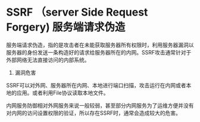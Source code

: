 # SSRF （server Side Request Forgery) 服务端请求伪造

服务端请求伪造，指的是攻击者在未能获取服务器所有权限时，利用服务器漏洞以服务器的身份发送一条构造好的请求给服务器所在的内网。SSRF攻击通常针对于外部网络无法直接访问的内部系统。

1. 漏洞危害

SSRF可以对外网、服务器所在内网、本地进行端口扫描，攻击运行在内网或者本地的应用。或者利用File协议读取本地文件。

内网服务防御相对外网服务来说一般较弱，甚至部分内网服务为了运维方便并没有对内网的访问设置权限的验证，所以存在SSRF时，通常会造成较大的危害。